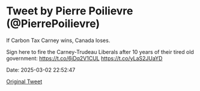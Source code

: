 # Tweet by Pierre Poilievre (@PierrePoilievre)

If Carbon Tax Carney wins, Canada loses.

Sign here to fire the Carney-Trudeau Liberals after 10 years of their tired old government: https://t.co/6jDq2V1CUL https://t.co/yLaS2JUaYD

Date: 2025-03-02 22:52:47

[Original Tweet](https://x.com/PierrePoilievre/status/1896332887437500681)
